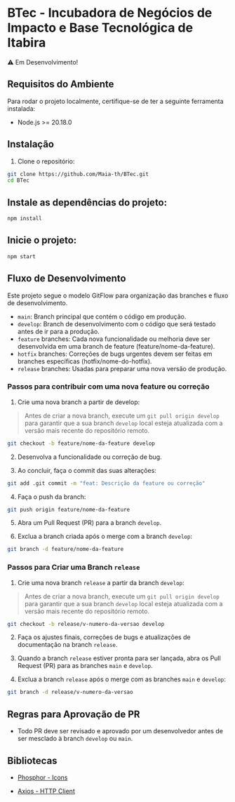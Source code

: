 # BTec - Incubadora de Negócios de Impacto e Base Tecnológica de Itabira

⚠️ Em Desenvolvimento!

## Requisitos do Ambiente

Para rodar o projeto localmente, certifique-se de ter a seguinte ferramenta instalada:

- Node.js >= 20.18.0

## Instalação

1. Clone o repositório:

```bash
git clone https://github.com/Maia-th/BTec.git
cd BTec
```

## Instale as dependências do projeto:

```bash
npm install
```

## Inicie o projeto:

```bash
npm start
```

## Fluxo de Desenvolvimento

Este projeto segue o modelo GitFlow para organização das branches e fluxo de desenvolvimento.

- `main`: Branch principal que contém o código em produção.
- `develop`: Branch de desenvolvimento com o código que será testado antes de ir para a produção.
- `feature` branches: Cada nova funcionalidade ou melhoria deve ser desenvolvida em uma branch de feature (feature/nome-da-feature).
- `hotfix` branches: Correções de bugs urgentes devem ser feitas em branches específicas (hotfix/nome-do-hotfix).
- `release` branches: Usadas para preparar uma nova versão de produção.

### Passos para contribuir com uma nova feature ou correção

1. Crie uma nova branch a partir de develop:

> Antes de criar a nova branch, execute um `git pull origin develop` para garantir que a sua branch `develop` local esteja atualizada com a versão mais recente do repositório remoto.

```bash
git checkout -b feature/nome-da-feature develop
```

2. Desenvolva a funcionalidade ou correção de bug.

3. Ao concluir, faça o commit das suas alterações:

```bash
git add .git commit -m "feat: Descrição da feature ou correção"
```

4. Faça o push da branch:

```bash
git push origin feature/nome-da-feature
```

5. Abra um Pull Request (PR) para a branch `develop`.

6. Exclua a branch criada após o merge com a branch `develop`:

```bash
git branch -d feature/nome-da-feature
```

### Passos para Criar uma Branch `release`

1. Crie uma nova branch `release` a partir da branch `develop`:

> Antes de criar a nova branch, execute um `git pull origin develop` para garantir que a sua branch `develop` local esteja atualizada com a versão mais recente do repositório remoto.
 
```bash
git checkout -b release/v-numero-da-versao develop
```

2. Faça os ajustes finais, correções de bugs e atualizações de documentação na branch `release`.

3. Quando a branch `release` estiver pronta para ser lançada, abra os Pull Request (PR) para as branches `main` e `develop`.

4. Exclua a branch `release` após o merge com as branches `main` e `develop`:

```bash
git branch -d release/v-numero-da-versao
```

## Regras para Aprovação de PR

- Todo PR deve ser revisado e aprovado por um desenvolvedor antes de ser mesclado à branch `develop` ou `main`.

## Bibliotecas

- [Phosphor - Icons](https://phosphoricons.com)

- [Axios - HTTP Client](https://axios-http.com/docs/intro)
